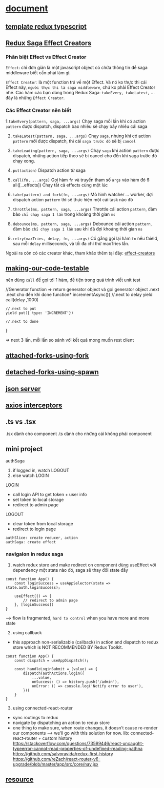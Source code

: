 # [document](https://redux.js.org/usage/usage-with-typescript)

## [template redux typescript](https://github.com/reduxjs/cra-template-redux-typescript)

## [Redux Saga Effect Creators](https://redux-saga.js.org/docs/api/#effect-creators)

### Phân biệt Effect vs Effect Creator 
`Effect`: chỉ đơn giản là một javascript object có chứa thông tin để saga middleware biết cần phải làm gì. 

`Effect Creator`: là một function trả về một Effect. Và nó ko thực thi cái Effect này, `người thực thi là saga middleware`, chứ ko phải Effect Creator nhé. 
Các hàm các bạn dùng trong Redux Saga: `takeEvery, takeLatest,` ... đây là những `Effect Creator`. 

### Các Effect Creator nên biết 
1.`takeEvery(pattern, saga, ...args)` Chạy saga mỗi lần khi có action `pattern` được dispatch, dispatch bao nhiêu sẽ chạy bấy nhiêu cái saga 

2. `takeLatest(pattern, saga, ...args)` Chạy `saga`, nhưng khi có action `pattern` mới được dispatch, thì cái `saga trước đó` sẽ bị `cancel`

3. `takeLeading(pattern, saga, ...args)` Chạy `saga` khi action `pattern` được dispatch, những action tiếp theo sẽ bị cancel cho đến khi saga trước đó chạy xong. 

4. `put(action)` Dispatch action từ saga 

5. `call(fn, ...args)` Gọi hàm `fn` và truyền tham số `args` vào hàm đó 6 all([...effects]) Chạy tất cả effects cùng một lúc 

7. `take(pattern) and fork(fn, ...args)` Mô hình watcher ... worker, đợi dispatch action `pattern` thì sẽ thực hiện một cái task nào đó 

8. `throttle(ms, pattern, saga, ...args)` Throttle cái action `pattern`, đảm bảo `chỉ chạy saga 1 lần` trong khoảng thời gian `ms` 

9. `debounce(ms, pattern, saga, ...args)` Debounce cái action `pattern`, đảm bảo `chỉ chạy saga 1 lần` sau khi đã đợi khoảng thời gian `ms` 

10. `retry(maxTries, delay, fn, ...args)` Cố gắng gọi lại hàm `fn` nếu faield, sau mỗi `delay` milliseconds, và tối đa chỉ thử maxTries lần. 


Ngoài ra còn có các creator khác, tham khảo thêm tại đây: [effect-creators](https://redux-saga.js.org/docs/api#effect-creators)

## [making-our-code-testable](https://redux-saga.js.org/docs/introduction/BeginnerTutorial/#making-our-code-testable)
nên dùng `call` để gọi tới 1 hàm, để tiện trong quá trình viết unit test

//Generator function => return generator object và gọi generator object .next .next cho đến khi done
function* incrementAsync(){
    //.next to delay
    yield call(delay ,1000)

    //.next to put
    yield put({ type: 'INCREMENT'})

    //.next to done
}

=> next 3 lần, mỗi lần so sánh với kết quả mong muốn
rest client
## [attached-forks-using-fork](https://redux-saga.js.org/docs/advanced/ForkModel#attached-forks-using-fork)

## [detached-forks-using-spawn](https://redux-saga.js.org/docs/advanced/ForkModel#detached-forks-using-spawn)

## [json server](https://github.com/typicode/json-server)

## [axios interceptors](https://github.com/axios/axios#interceptors)

## .ts vs .tsx
.tsx dành cho component
.ts dành cho những cái không phải component


## mini project
authSaga
1. if logged in, watch LOGOUT
2. else watch LOGIN

LOGIN
- call login API to get token + user info
- set token to local storage
- redirect to admin page

LOGOUT
- clear token from local storage
- redirect to login page

```
authSlice: create reducer, action
authSaga: create effect
```

### navigaion in redux saga
1. watch redux store and make redirect on component
dùng useEffect với dependency một state nào đó, saga sẽ thay đổi state đấy

```
const function App() {
    const loginSuccess = useAppSelector(state => state.auth.loginSuccess);

    useEffect(() => {
        // redirect to admin page
    }, [loginSuccess])
}
```
--> flow is fragmented, `hard to control` when you have more and more state

2. using callback
- this approach non-serializable (callback) in action and dispatch to redux store which is NOT RECOMMENDED BY Redux Toolkit.

```
const function App() {
    const dispatch = useAppDispatch();

    const handleLoginSubmit = (value) => {
        dispatch(authActions.login({
            ...value,
            onSuccess: () => history.push('/admin'),
            onError: () => console.log('Notify error to user'),
        }))
    }
}
```

3. using connected-react-router
- sync routings to redux
- navigate by dispatching an action to redux store
- one thing to make sure, when route changes, it doesn't cause re-render our components
--> we'll go with this solution for now.
lib: connected-react-router + custom history
https://stackoverflow.com/questions/73599446/react-uncaught-typeerror-cannot-read-properties-of-undefined-reading-pathna
https://github.com/salvoravida/redux-first-history
https://github.com/reZach/react-router-v6-upgrade/blob/master/app/src/core/nav.jsx

## [resource](https://github.com/paulnguyen-mn/learn-rtk-saga)